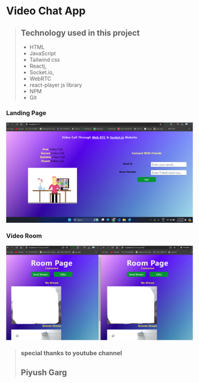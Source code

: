 # Video Chat App

> ## Technology used in this project
> - HTML
> - JavaScript
> - Tailwind css
> - Reactj, 
> - Socket.io,
> - WebRTC
> - react-player js library
> - NPM
> - Git

### Landing Page
![Video app looby!](https://github.com/Raaz-mourya/Video-Chat-App/blob/master/client/src/assets/app_looby.png "App Looby")

### Video Room
![Video app room!](https://github.com/Raaz-mourya/Video-Chat-App/blob/master/client/src/assets/app_room.png "App Room")


> ### special thanks to youtube channel
> ## Piyush Garg







